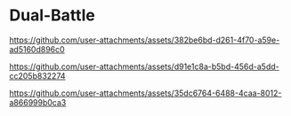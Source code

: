# Dual-Battle




https://github.com/user-attachments/assets/382be6bd-d261-4f70-a59e-ad5160d896c0


https://github.com/user-attachments/assets/d91e1c8a-b5bd-456d-a5dd-cc205b832274



https://github.com/user-attachments/assets/35dc6764-6488-4caa-8012-a866999b0ca3

